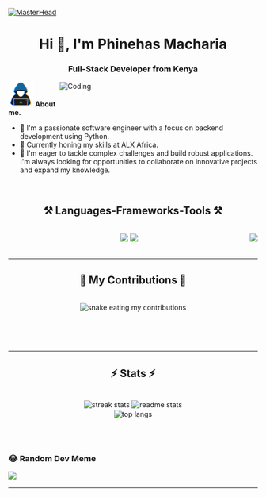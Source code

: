 [![MasterHead](https://firebasestorage.googleapis.com/v0/b/flexi-coding.appspot.com/o/dempgi7-520f8d5f-63d4-4453-8822-dbc149ae27f8.gif?alt=media&token=91c0c7b2-93c3-4029-b011-1a8703c5730d)](https://rishavchanda.io)
<h1 align="center">Hi 👋, I'm Phinehas Macharia</h1>
<h3 align="center">Full-Stack Developer from Kenya</h3>
<img align="right" alt="Coding" width="400" src="https://cdn.dribbble.com/users/1162077/screenshots/3848914/programmer.gif"

## <picture><img src = "https://github.com/0xAbdulKhalid/0xAbdulKhalid/raw/main/assets/mdImages/about_me.gif" width = 50px></picture> **About me.**

- 🌱 I'm a passionate software engineer with a focus on backend development using Python.
- 🔭 Currently honing my skills at ALX Africa.
- 👯 I'm eager to tackle complex challenges and build robust applications. I'm always looking for opportunities to collaborate on innovative projects and expand my knowledge.
<br/>

<h2 align="center">⚒️ Languages-Frameworks-Tools ⚒️</h2>
<br/>



<img align="right" src="https://visitor-badge.laobi.icu/badge?page_id=MachariaP.MachariaP" />


 

 

<div align="center">
    <img src="https://skillicons.dev/icons?i=react,bootstrap,mui,html,css,vscode,github,figma,tailwind,git,r" />
    <img src="https://skillicons.dev/icons?i=nodejs,python,javascript,typescript,express,firebase,mongodb,c,nextjs,mysql,flask" /><br>
</div>

<br/>
<hr/>

<div align="center">
  <h2>🐍 My Contributions 🐍</h2>
  <br>
  <img alt="snake eating my contributions" src="https://raw.githubusercontent.com/MachariaP/MachariaP/output/github-contribution-grid-snake.svg" />
  
  <br/><br/><br/>
</div>

<hr/>

<h2 align="center">⚡ Stats ⚡</h2>
<br>
<div align=center>
  <img width=390 src="https://streak-stats.demolab.com/?user=MachariaP/&count_&theme=react&border_radius=10" alt="streak stats"/>
  <img width=390 src="https://github-readme-stats.vercel.app/api?username=MachariaP&count_private=true&show_icons=true&theme=react&rank_icon=github&border_radius=10" alt="readme stats" />
  <br/>
  <img width=325 align="center" src="https://github-readme-stats.vercel.app/api/top-langs/?username=MachariaP&hide=HTML&langs_count=8&layout=compact&theme=react&border_radius=10&size_weight=0.5&count_weight=0.5&exclude_repo=github-readme-stats" alt="top langs" />
</div>

<br/><br/>

### 😂 Random Dev Meme
<img src='https://randommeme-five.vercel.app/' style="height: 400px;"/>

<hr/>

<br/>

